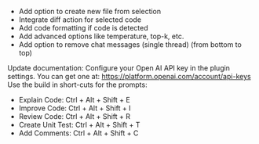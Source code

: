 - Add option to create new file from selection
- Integrate diff action for selected code
- Add code formatting if code is detected
- Add advanced options like temperature, top-k, etc.
- Add option to remove chat messages (single thread) (from bottom to top)

Update documentation:
Configure your Open AI API key in the plugin settings. You can get one at: https://platform.openai.com/account/api-keys
Use the build in short-cuts for the prompts:
- Explain Code: Ctrl + Alt + Shift + E
- Improve Code: Ctrl + Alt + Shift + I
- Review Code: Ctrl + Alt + Shift + R
- Create Unit Test: Ctrl + Alt + Shift + T
- Add Comments: Ctrl + Alt + Shift + C
